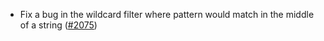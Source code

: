 - Fix a bug in the wildcard filter where pattern would match in the middle of a
  string ([#2075](https://github.com/informalsystems/ibc-rs/issues/2075))